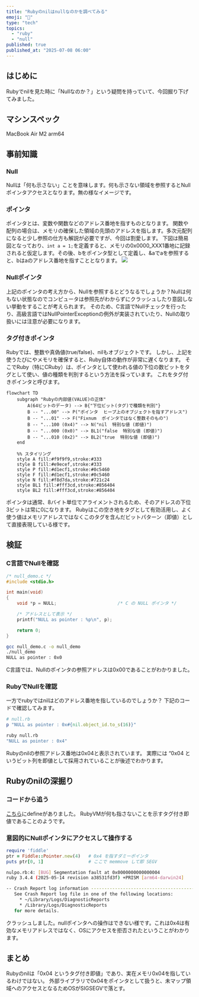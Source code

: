 ```yaml
---
title: "Rubyのnilはnullなのかを調べてみる"
emoji: "🔲"
type: "tech"
topics:
  - "ruby"
  - "null"
published: true
published_at: "2025-07-08 06:00"
---
```


## はじめに
Rubyでnilを見た時に「Nullなのか？」という疑問を持っていて、今回掘り下げてみました。

## マシンスペック
MacBook Air M2 arm64

## 事前知識
### Null
Nullは「何も示さない」ことを意味します。何も示さない領域を参照するとNullポインタアクセスとなります。無の様なイメージです。

### ポインタ
ポインタとは、変数や関数などのアドレス番地を指すものとなります。
関数や配列の場合は、メモリの確保した領域の先頭のアドレスを指します。多次元配列になると少し参照の仕方も解説が必要ですが、今回は割愛します。
下図は簡易図となっており、`int a = 1;`を定義すると、メモリの0x0000_XXX1番地に記録されると仮定します。その後、bをポインタ型として定義し、&aでaを参照すると、bはaのアドレス番地を指すこととなります。
![](https://storage.googleapis.com/zenn-user-upload/c6f195d061ea-20250628.png)

### Nullポインタ
上記のポインタの考え方から、Nullを参照するとどうなるでしょうか？Nullは何もない状態なのでコンピュータは参照先がわからずにクラッシュしたり意図しない挙動をすることが考えられます。
そのため、C言語でNullチェックを行ったり、高級言語ではNullPointerExceptionの例外が実装されていたり、Nullの取り扱いには注意が必要になります。

### タグ付きポインタ
Rubyでは、整数や真偽値(true/false)、nilもオブジェクトです。
しかし、上記を使うたびにやメモリを確保すると、Ruby自体の動作が非常に遅くなります。
そこでRuby（特にCRuby）は、ポインタとして使われる値の下位の数ビットをタグとして使い、値の種類を判別するという方法を採っています。
これをタグ付きポインタと呼びます。
```mermaid
flowchart TD
    subgraph "Rubyの内部値(VALUE)の正体"
        A(64ビットのデータ) --> B{"下位ビット(タグ)で種類を判別"}
        B -- "...00" --> P("ポインタ  ヒープ上のオブジェクトを指すアドレス")
        B -- "...01" --> F("Fixnum  ポインタではなく整数そのもの")
        B -- "...100 (0x4)" --> N("nil  特別な値 (即値)")
        B -- "...000 (0x0)" --> BL1("false  特別な値 (即値)")
        B -- "...010 (0x2)" --> BL2("true  特別な値 (即値)")
    end

    %% スタイリング
    style A fill:#f9f9f9,stroke:#333
    style B fill:#e9ecef,stroke:#333
    style P fill:#d1ecf1,stroke:#0c5460
    style F fill:#d1ecf1,stroke:#0c5460
    style N fill:#f8d7da,stroke:#721c24
    style BL1 fill:#fff3cd,stroke:#856404
    style BL2 fill:#fff3cd,stroke:#856404
```
ポインタは通常、8バイト単位でアライメントされるため、そのアドレスの下位3ビットは常に0になります。
Rubyはこの空き地をタグとして有効活用し、よく使う値はメモリアドレスではなくこのタグを含んだビットパターン（即値）として直接表現している様です。

## 検証
### C言語でNullを確認
```c
/* null_demo.c */
#include <stdio.h>

int main(void)
{
    void *p = NULL;                       /* C の NULL ポインタ */

    /* アドレスとして表示 */
    printf("NULL as pointer : %p\n", p);

    return 0;
}
```
```bash
gcc null_demo.c -o null_demo
./null_demo
NULL as pointer : 0x0
```
C言語では、Nullのポインタの参照アドレスは0x00であることがわかりました。

### RubyでNullを確認
一方でrubyではnilはどのアドレス番地を指しているのでしょうか？
下記のコードで確認してみます。
```ruby
# null.rb
p "NULL as pointer : 0x#{nil.object_id.to_s(16)}"
```
```bash
ruby null.rb
"NULL as pointer : 0x4"
```
Rubyのnilの参照アドレス番地は0x04と表示されています。
実際には “0x04 というビット列を即値として採用されていることが後述でわかります。
## Rubyのnilの深掘り
### コードから追う
[こちら](https://github.com/ruby/ruby/blob/917beef327117cfeee4e1f455d650f08c2268d7e/include/ruby/ruby.h#L420)にdefineがありました。
RubyVMが何も指さないことを示すタグ付き即値であることのようです。
### 意図的にNullポインタにアクセスして操作する
```ruby
require 'fiddle'
ptr = Fiddle::Pointer.new(4)   # 0x4 を指すダミーポインタ
puts ptr[0, 1]                 # ここで memmove して即 SEGV
```

```bash
nulpo.rb:4: [BUG] Segmentation fault at 0x0000000000000004
ruby 3.4.4 (2025-05-14 revision a38531fd3f) +PRISM [arm64-darwin24]

-- Crash Report log information --------------------------------------------
   See Crash Report log file in one of the following locations:             
     * ~/Library/Logs/DiagnosticReports                                     
     * /Library/Logs/DiagnosticReports                                      
   for more details.
```
クラッシュしました。nullポインタへの操作はできない様です。これは0x4は有効なメモリアドレスではなく、OSにアクセスを拒否されたということがわかります。

## まとめ
Rubyのnilは「0x04 というタグ付き即値」であり、実在メモリ0x04を指しているわけではない。
外部ライブラリで0x04をポインタとして扱うと、未マップ領域へのアクセスとなるためOSがSIGSEGVで落とす。  